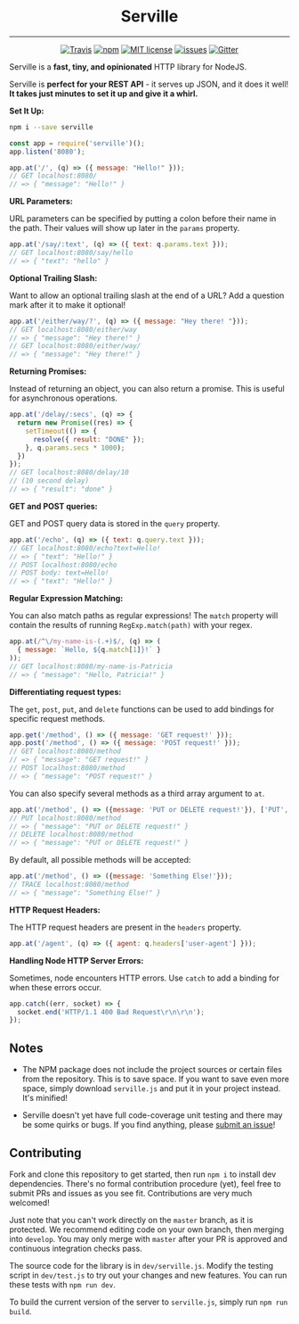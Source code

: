<h1 align="center">Serville</h1>

---

<p align="center">
  <a href="https://travis-ci.org/emctague/serville"><img src="https://img.shields.io/travis/emctague/serville.svg?style=flat-square" alt="Travis"></a>
  <a href="https://www.npmjs.com/package/serville"><img src="https://img.shields.io/npm/v/serville.svg?style=flat-square" alt="npm"></a>
  <a href="https://spdx.org/licenses/MIT"><img src="https://img.shields.io/npm/l/serville.svg?style=flat-square" alt="MIT license"></a>
  <a href="https://github.com/emctague/serville/issues"><img src="https://img.shields.io/github/issues-raw/emctague/serville.svg?style=flat-square" alt="issues"></a>
  <a href="https://gitter.im/_serville"><img src="https://img.shields.io/gitter/room/_serville/serville.svg?style=flat-square" alt="Gitter"></a>
</p>

Serville is a **fast, tiny, and opinionated** HTTP library for NodeJS.

Serville is **perfect for your REST API** - it serves up JSON, and it does it
well! **It takes just minutes to set it up and give it a whirl.**

**Set It Up:**

```sh
npm i --save serville
```

```js
const app = require('serville')();
app.listen('8080');

app.at('/', (q) => ({ message: "Hello!" }));
// GET localhost:8080/
// => { "message": "Hello!" }
```

**URL Parameters:**

URL parameters can be specified by putting a colon before
their name in the path. Their values will show up later in
the `params` property.

```js
app.at('/say/:text', (q) => ({ text: q.params.text }));
// GET localhost:8080/say/hello
// => { "text": "hello" }
```

**Optional Trailing Slash:**

Want to allow an optional trailing slash at the end of a URL?
Add a question mark after it to make it optional!

```js
app.at('/either/way/?', (q) => ({ message: "Hey there! "}));
// GET localhost:8080/either/way
// => { "message": "Hey there!" }
// GET localhost:8080/either/way/
// => { "message": "Hey there!" }
```

**Returning Promises:**

Instead of returning an object, you can also return a promise.
This is useful for asynchronous operations.

```js
app.at('/delay/:secs', (q) => {
  return new Promise((res) => {
    setTimeout(() => {
      resolve({ result: "DONE" });
    }, q.params.secs * 1000);
  })
});
// GET localhost:8080/delay/10
// (10 second delay)
// => { "result": "done" }
```

**GET and POST queries:**

GET and POST query data is stored in the `query` property.

```js
app.at('/echo', (q) => ({ text: q.query.text }));
// GET localhost:8080/echo?text=Hello!
// => { "text": "Hello!" }
// POST localhost:8080/echo
// POST body: text=Hello!
// => { "text": "Hello!" }
```

**Regular Expression Matching:**

You can also match paths as regular expressions!
The `match` property will contain the results of running
`RegExp.match(path)` with your regex.

```js
app.at(/^\/my-name-is-(.+)$/, (q) => (
  { message: `Hello, ${q.match[1]}!` }
));
// GET localhost:8080/my-name-is-Patricia
// => { "message": "Hello, Patricia!" }
```

**Differentiating request types:**

The `get`, `post`, `put`, and `delete` functions can be used to
add bindings for specific request methods.

```js
app.get('/method', () => ({ message: 'GET request!' }));
app.post('/method', () => ({ message: 'POST request!' }));
// GET localhost:8080/method
// => { "message": "GET request!" }
// POST localhost:8080/method
// => { "message": "POST request!" }
```
You can also specify several methods as a third array argument to `at`.

```js
app.at('/method', () => ({message: 'PUT or DELETE request!'}), ['PUT', 'DELETE']);
// PUT localhost:8080/method
// => { "message": "PUT or DELETE request!" }
// DELETE localhost:8080/method
// => { "message": "PUT or DELETE request!" }
```

By default, all possible methods will be accepted:

```js
app.at('/method', () => ({message: 'Something Else!'}));
// TRACE localhost:8080/method
// => { "message": "Something Else!" }
```

**HTTP Request Headers:**

The HTTP request headers are present in the `headers` property.

```js
app.at('/agent', (q) => ({ agent: q.headers['user-agent'] }));
```

**Handling Node HTTP Server Errors:**

Sometimes, node encounters HTTP errors. Use `catch` to add
a binding for when these errors occur.

```js
app.catch((err, socket) => {
  socket.end('HTTP/1.1 400 Bad Request\r\n\r\n');
});
```

## Notes

 * The NPM package does not include the project sources or certain files from the
   repository. This is to save space.
   If you want to save even more space, simply download `serville.js` and put it
   in your project instead. It's minified!

 * Serville doesn't yet have full code-coverage unit testing and there may be some
   quirks or bugs. If you find anything, please [submit an issue](https://github.com/emctague/serville/issues/new)!

## Contributing

Fork and clone this repository to get started, then run `npm i` to install dev
dependencies.
There's no formal contribution procedure (yet), feel free to submit PRs and issues as you see
fit. Contributions are very much welcomed!

Just note that you can't work directly on the `master` branch, as it is
protected. We recommend editing code on your own branch, then merging into
`develop`. You may only merge with `master` after your PR is approved and
continuous integration checks pass.

The source code for the library is in `dev/serville.js`.
Modify the testing script in `dev/test.js` to try out your changes and new
features. You can run these tests with `npm run dev`.

To build the current version of the server to `serville.js`, simply run `npm run build`.
